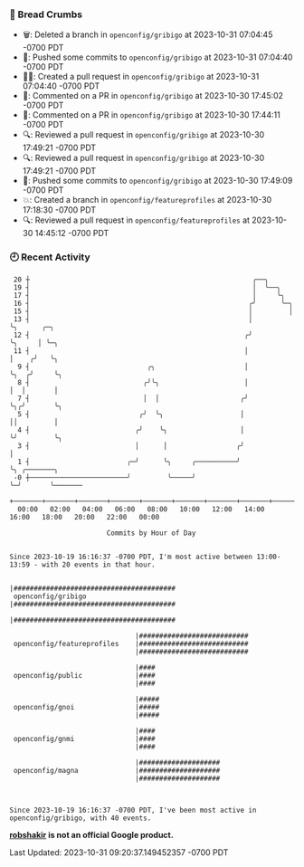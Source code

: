 ### 🍞 Bread Crumbs

 * 🗑: Deleted a branch in `openconfig/gribigo` at 2023-10-31 07:04:45 -0700 PDT
 * 🚢: Pushed some commits to `openconfig/gribigo` at 2023-10-31 07:04:40 -0700 PDT
 * ✍🏼: Created a pull request in `openconfig/gribigo` at 2023-10-31 07:04:40 -0700 PDT
 * 💬: Commented on a PR in  `openconfig/gribigo` at 2023-10-30 17:45:02 -0700 PDT
 * 💬: Commented on a PR in  `openconfig/gribigo` at 2023-10-30 17:44:11 -0700 PDT
 * 🔍: Reviewed a pull request in  `openconfig/gribigo` at 2023-10-30 17:49:21 -0700 PDT
 * 🔍: Reviewed a pull request in  `openconfig/gribigo` at 2023-10-30 17:49:21 -0700 PDT
 * 🚢: Pushed some commits to `openconfig/gribigo` at 2023-10-30 17:49:09 -0700 PDT
 * 💥: Created a branch in `openconfig/featureprofiles` at 2023-10-30 17:18:30 -0700 PDT
 * 🔍: Reviewed a pull request in  `openconfig/featureprofiles` at 2023-10-30 14:45:12 -0700 PDT

### 🕘 Recent Activity
```
 20 ┼                                                       ╭──╮
 19 ┤                                                       │  ╰──╮
 17 ┤                                                       │     ╰╮
 16 ┤                                                      ╭╯      ╰─╮
 15 ┤                                                      │         │
 13 ┤                                                      │         ╰╮      ╭─╮
 12 ┤                                                     ╭╯          ╰╮     │ ╰─╮
 11 ┤                                                     │            │    ╭╯   ╰╮
  9 ┤                             ╭╮                      │            ╰╮  ╭╯     ╰╮
  8 ┤                            ╭╯╰╮                     │             │  │       │
  7 ┤                            │  │                    ╭╯             ╰╮╭╯       ╰╮
  5 ┤                           ╭╯  ╰╮                   │               ││         │
  4 ┤                          ╭╯    ╰╮                  │               ╰╯         ╰╮
  3 ┤                          │      │                 ╭╯                           │
  1 ┤                        ╭─╯      ╰╮     ╭──────────╯                            ╰╮ ╭───────╮
 -0 ┼────────────────────────╯         ╰─────╯                                        ╰─╯       ╰───────
    +───────+───────+───────+───────+───────+───────+───────+───────+───────+───────+───────+───────+────
  00:00   02:00   04:00   06:00   08:00   10:00   12:00   14:00   16:00   18:00   20:00   22:00   00:00   

						Commits by Hour of Day


Since 2023-10-19 16:16:37 -0700 PDT, I'm most active between 13:00-13:59 - with 20 events in that hour.

```



```
                               |########################################
 openconfig/gribigo            |########################################
                               |########################################

                               |###########################
 openconfig/featureprofiles    |###########################
                               |###########################

                               |####
 openconfig/public             |####
                               |####

                               |#####
 openconfig/gnoi               |#####
                               |#####

                               |####
 openconfig/gnmi               |####
                               |####

                               |####################
 openconfig/magna              |####################
                               |####################



Since 2023-10-19 16:16:37 -0700 PDT, I've been most active in openconfig/gribigo, with 40 events.

```
**[robshakir](mailto:robjs@google.com) is not an official Google product.**  


Last Updated: 2023-10-31 09:20:37.149452357 -0700 PDT
